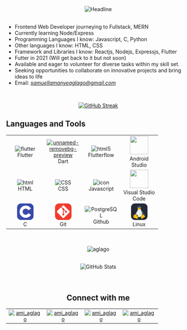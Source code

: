 <div align="center">
  <img src="https://readme-typing-svg.herokuapp.com?color=139ae1&size=32&center=true&vCenter=true&width=600&height=50&lines=Frontend+Developer;Journeying+to+full+stack;Psychiatry+Enthusiast" alt="Headline" />
</div>

<br>

- Frontend Web Developer journeying to Fullstack, MERN
- Currently learning Node/Express
- Programming Languages I know: Javascript, C, Python
- Other languages I know: HTML, CSS
- Framework and Libraries I know: Reactjs, Nodejs, Expressjs, Flutter
- Futter in 2021 (Will get back to it but not soon)
- Available and eager to volunteer for diverse tasks within my skill set.
- Seeking opportunities to collaborate on innovative projects and bring ideas to life
- Email: *samuellamanyeaglago@gmail.com*

<br>

<div align="center">
  
  [![GitHub Streak](https://streak-stats.demolab.com/?user=aglago)](https://git.io/streak-stats)
</div>

## Languages and Tools
<!-- Languages table -->
<table align="center">
      <!-- Row 1 -->
   <tr>
      <!-- Column 1 -->
      <td align="center" width="90">
         <img src="https://cdn.iconscout.com/icon/free/png-256/free-flutter-2038877-1720090.png" alt="flutter" width="45" height="45"/>
         <br>Flutter
      </td>
      <!-- Column 2 -->
      <td align="center" width="90">
         <a href="https://imgbb.com/"><img src="https://i.ibb.co/G3gwm9p/unnamed-removebg-preview.png" alt="unnamed-removebg-preview" border="0" width="55" height="55"></a>
         <br>Dart
      </td>
      <!-- Column 3 -->
      <td align="center" width="90">
         <img src="https://app.flutterflow.io/icons/ff-icon-192.png" alt="html5" width="50" height="50"/>
         <br>Flutterflow
      </td>
      <!-- Column 4 -->
      <td align="center" width="90">
         <img src="https://upload.wikimedia.org/wikipedia/commons/thumb/e/e3/Android_Studio_Icon_%282014-2019%29.svg/1200px-Android_Studio_Icon_%282014-2019%29.svg.png" width="50" height="50"/>
         <br>Android Studio
      </td>
   </tr>
      <!-- Row 2 -->
   <tr>
      <!-- Column 1 -->
      <td align="center" width="90">
         <img src="https://upload.wikimedia.org/wikipedia/commons/thumb/3/38/HTML5_Badge.svg/1200px-HTML5_Badge.svg.png" alt="html" width="50" height="50"/>
         <br>HTML
      </td>
      <!-- Column 2 -->
      <td align="center" width="90">
         <img src="https://upload.wikimedia.org/wikipedia/commons/thumb/6/62/CSS3_logo.svg/800px-CSS3_logo.svg.png" alt="CSS" border="0" width="50" height="50">
         <br>CSS
      </td>
      <!-- Column 3 -->
      <td align="center" width="90">
         <img src="https://techstack-generator.vercel.app/js-icon.svg" alt="icon" width="45" height="45" />
      <br>Javascript
      </td>
      <!-- Column 4 -->
      <td align="center" width="90">
         <img src="https://upload.wikimedia.org/wikipedia/commons/thumb/9/9a/Visual_Studio_Code_1.35_icon.svg/2048px-Visual_Studio_Code_1.35_icon.svg.png" width="50" height="50"/>
         <br>Visual Studio Code
      </td>
   </tr>
   <!-- Row 3 -->
   <tr>
      <!-- Column 1 -->
      <td align="center" width="90">
         <img src="https://raw.githubusercontent.com/tandpfun/skill-icons/59059d9d1a2c092696dc66e00931cc1181a4ce1f/icons/C.svg" alt="icon" width="45" height="45" />
      <br>C
      </td>
      <!-- Column 2 -->
      <td align="center" width="90">
         <img src="https://raw.githubusercontent.com/tandpfun/skill-icons/59059d9d1a2c092696dc66e00931cc1181a4ce1f/icons/Git.svg" width="45" height="45" alt="PostgreSQL" />
      <br>Git
      </td>
      <!-- Column 3 -->
      <td align="center" width="90">
         <img src="https://www.vectorlogo.zone/logos/github/github-icon.svg" width="45" height="45" alt="PostgreSQL" />
      <br>Github
      </td>
      <!-- Column 4 -->
      <td align="center" width="90">
         <img src="https://raw.githubusercontent.com/tandpfun/skill-icons/59059d9d1a2c092696dc66e00931cc1181a4ce1f/icons/Linux-Dark.svg" width="45" height="45" alt="Laravel" />
      <br>Linux
      </td>
   </tr>
</table>

<br>
<p align="center">
   <img align="center" src="https://github-readme-stats.vercel.app/api/top-langs?username=aglago&show_icons=true&locale=en&layout=compact" alt="aglago" />
</p>

<br>

<div align="center">
    <img src="https://github-readme-stats.vercel.app/api?username=aglago&show_icons=true" alt="GitHub Stats" />
</div>
<br><br>

<h2 align="center"> Connect with me </h2>
<table align="center">
   <tr>
      <td align="center" width="90">
         <a href="https://twitter.com/ami_aglago" target="blank"><img align="center" src="https://raw.githubusercontent.com/rahuldkjain/github-profile-readme-generator/master/src/images/icons/Social/twitter.svg" alt="ami_aglago" height="30" width="40" /></a>
      </td>
      <td align="center" width="90">
         <a href="https://www.linkedin.com/in/aglago" target="blank"><img align="center" src="https://raw.githubusercontent.com/rahuldkjain/github-profile-readme-generator/master/src/images/icons/Social/linked-in-alt.svg" alt="ami_aglago" height="30" width="40" /></a>
      </td>
      <td align="center" width="90">
         <a href="https://www.instagram.com/ami_aglago" target="_blank"><img align="center" src="https://raw.githubusercontent.com/rahuldkjain/github-profile-readme-generator/master/src/images/icons/Social/instagram.svg" alt="ami_aglago" height="30" width="40" /></a>
      </td>
      <td align="center" width="90">
         <a href="https://wa.me/233509581027?text=Hello%20Samuella," target="blank"><img align="center" src="https://raw.githubusercontent.com/rahuldkjain/github-profile-readme-generator/master/src/images/icons/Social/whatsapp.svg" alt="ami_aglago" height="30" width="40" /></a>
      </td>
   </tr>
</table>
